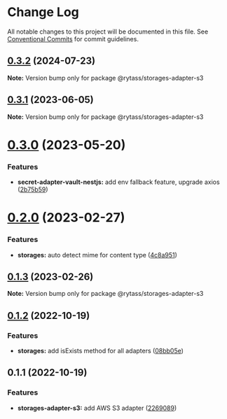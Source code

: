# Change Log

All notable changes to this project will be documented in this file.
See [Conventional Commits](https://conventionalcommits.org) for commit guidelines.

## [0.3.2](https://github.com/Rytass/Utils/compare/@rytass/storages-adapter-s3@0.3.1...@rytass/storages-adapter-s3@0.3.2) (2024-07-23)

**Note:** Version bump only for package @rytass/storages-adapter-s3





## [0.3.1](https://github.com/Rytass/Utils/compare/@rytass/storages-adapter-s3@0.3.0...@rytass/storages-adapter-s3@0.3.1) (2023-06-05)

**Note:** Version bump only for package @rytass/storages-adapter-s3





# [0.3.0](https://github.com/Rytass/Utils/compare/@rytass/storages-adapter-s3@0.2.0...@rytass/storages-adapter-s3@0.3.0) (2023-05-20)


### Features

* **secret-adapter-vault-nestjs:** add env fallback feature, upgrade axios ([2b75b59](https://github.com/Rytass/Utils/commit/2b75b59926ad024a8c549bfdecaf49835df5a6f5))





# [0.2.0](https://github.com/Rytass/Utils/compare/@rytass/storages-adapter-s3@0.1.3...@rytass/storages-adapter-s3@0.2.0) (2023-02-27)


### Features

* **storages:** auto detect mime for content type ([4c8a951](https://github.com/Rytass/Utils/commit/4c8a9515a1852d8431a6e9e1345d79b3e652de0c))





## [0.1.3](https://github.com/Rytass/Utils/compare/@rytass/storages-adapter-s3@0.1.2...@rytass/storages-adapter-s3@0.1.3) (2023-02-26)

**Note:** Version bump only for package @rytass/storages-adapter-s3





## [0.1.2](https://github.com/Rytass/Utils/compare/@rytass/storages-adapter-s3@0.1.1...@rytass/storages-adapter-s3@0.1.2) (2022-10-19)


### Features

* **storages:** add isExists method for all adapters ([08bb05e](https://github.com/Rytass/Utils/commit/08bb05e669004dcc3a4f3e219a0c363ce9e9ef1a))





## 0.1.1 (2022-10-19)


### Features

* **storages-adapter-s3:** add AWS S3 adapter ([2269089](https://github.com/Rytass/Utils/commit/2269089b63bc387662c558123525a91a26a36e17))

